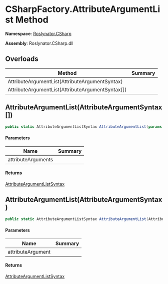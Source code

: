 # CSharpFactory\.AttributeArgumentList Method

**Namespace**: [Roslynator.CSharp](../../README.md)

**Assembly**: Roslynator\.CSharp\.dll

## Overloads

| Method | Summary |
| ------ | ------- |
| AttributeArgumentList\(AttributeArgumentSyntax\) | |
| AttributeArgumentList\(AttributeArgumentSyntax\[\]\) | |

## AttributeArgumentList\(AttributeArgumentSyntax\[\]\)

```csharp
public static AttributeArgumentListSyntax AttributeArgumentList(params AttributeArgumentSyntax[] attributeArguments)
```

#### Parameters

| Name | Summary |
| ---- | ------- |
| attributeArguments | |

#### Returns

[AttributeArgumentListSyntax](https://docs.microsoft.com/en-us/dotnet/api/microsoft.codeanalysis.csharp.syntax.attributeargumentlistsyntax)

## AttributeArgumentList\(AttributeArgumentSyntax\)

```csharp
public static AttributeArgumentListSyntax AttributeArgumentList(AttributeArgumentSyntax attributeArgument)
```

#### Parameters

| Name | Summary |
| ---- | ------- |
| attributeArgument | |

#### Returns

[AttributeArgumentListSyntax](https://docs.microsoft.com/en-us/dotnet/api/microsoft.codeanalysis.csharp.syntax.attributeargumentlistsyntax)

